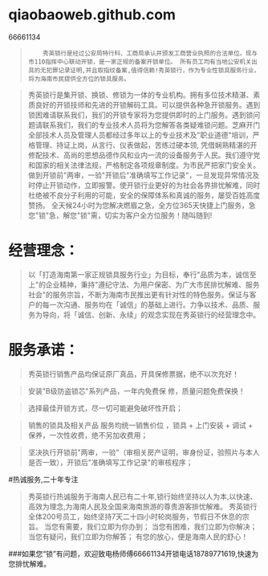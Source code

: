 qiaobaoweb.github.com
=====================

66661134


>         秀英锁行是经过公安局特行科、工商局承认并颁发工商营业执照的合法单位。现与市110指挥中心联动开锁，是一家正规的备案开锁单位。 所有员工均有当地公安机关出具的无犯罪记录证明,并且取指纹备案,值得信赖!秀英锁行，作为专业性锁具服务行业，将为海南市民提供全方位的锁具服务。

>秀英锁行是集开锁、换锁、修锁为一体的专业机构。拥有多位技术精湛、素质良好的开锁技师和先进的开锁解码工具。可以提供各种急开锁服务。遇到锁困难请联系我们，我们的开锁专家将为您提供即时的上门服务。遇到锁问题请联系我们，我们的专业技术人员将为您解答各类疑难锁问题。芝麻开门全部技术人员及管理人员都经过多年以上的专业技术及"职业道德"培训，严格管理、持证上岗，从言行、仪表做起，苦练过硬本领, 凭借娴熟精湛的开修配技术、高尚的思想品德作风和业内一流的设备服务于人民。我们遵守党和国家的相关法律法规，严格制定各项规章制度。为市民严把家门安全关。做到开锁前"两审，一验"开锁后"准确填写工作记录"，一旦发现异常情况及时停止开锁动作，立即报警。使开锁行业更好的为社会各界排忧解难，同时杜绝被不良分子利用的可能，安全的保障体系和真诚的服务，屡受百姓高度赞扬。
全天候24小时为您解决燃眉之急，全方位365天快捷上门服务，急您"锁"急，解您"锁"需，切实为客户全方位服务！随叫随到!
 
#    经营理念：
    
>    以「打造海南第一家正规锁具服务行业」为目标，奉行"品质为本，诚信至上"的企业精神，秉持"遵纪守法、为用户保密、为广大市民排忧解难、服务社会"的服务宗旨，不断为海南市民推出更有针对性的特色服务。保证与客户的每一次沟通、服务均在「诚信」的基础上进行。力争以技术、品质、服务为导向，将「诚信、创新、永续」的观念实现在秀英锁行的经营理念中。

 

#    服务承诺： 
>秀英锁行销售产品均保证原厂真品，开具保修票据，绝不以次充好！

>安装"B级防盗锁芯"系列产品，一年内免费保 修，质量问题免费保换！

>选择最佳开锁方式，尽一切可能避免破坏性开启；

>销售的锁具及相关产品 服务均统一销售价位 ，锁具 + 上门安装 + 调试 + 保养，一次性收费，绝不另加收费用；

>坚决执行开锁前"两审，一验"（审相关房产证明，审身份证，验照片与本人是否一致），开锁后"准确填写工作记录"的审核程序；


#热诚服务,二十年专注
>秀英锁行热诚服务于海南人民已有二十年,锁行始终坚持以人为本,以快速、高效为理念,为海南人民及全国来海南旅游的尊贵游客排忧解难。
>秀英锁行全体200号员工，始终坚持7天二十四小时轮岗服务，节假日不休息的宗旨。
>当您有需要，我们立即为你办到；
>当您有困难，我们立即为你解决；
>当您有疑问，我们立即为你解答；
>有您的放心，便是海南人民的舒心！

###如果您“锁”有问题，欢迎致电杨师傅66661134开锁电话18789771619,快速为您排忧解难。


 
